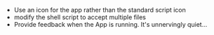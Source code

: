 
* Use an icon for the app rather than the standard script icon
* modify the shell script to accept multiple files
* Provide feedback when the App is running. It's unnervingly quiet...


